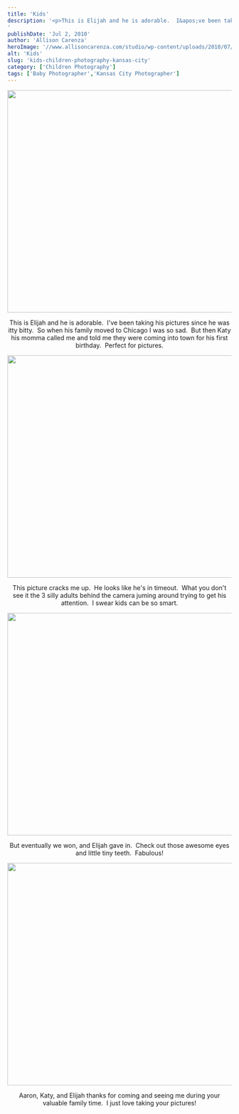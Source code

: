 ```yaml
---
title: 'Kids'
description: '<p>This is Elijah and he is adorable.  I&apos;ve been taking his pictures since he was itty bitty.  So when his [&hellip;]</p>
'
publishDate: 'Jul 2, 2010'
author: 'Allison Carenza'
heroImage: '//www.allisoncarenza.com/studio/wp-content/uploads/2010/07/zimm1.jpg'
alt: 'Kids'
slug: 'kids-children-photography-kansas-city'
category: ['Children Photography']
tags: ['Baby Photographer','Kansas City Photographer']
---
```


<p><a rel="attachment wp-att-1040" href="http://www.allisoncarenza.com/archives/1039/zimm1"><img class="aligncenter size-full wp-image-1040" title="zimm1" src="http://www.allisoncarenza.com/studio/wp-content/uploads/2010/07/zimm1.jpg" alt="" width="750" height="500" srcset="/media/zimm1.jpg 750w, /media/zimm1-300x200.jpg 300w" sizes="(max-width: 750px) 100vw, 750px" /></a></p>
<p style="text-align: center;">This is Elijah and he is adorable.  I&apos;ve been taking his pictures since he was itty bitty.  So when his family moved to Chicago I was so sad.  But then Katy his momma called me and told me they were coming into town for his first birthday.  Perfect for pictures.</p>
<p><a rel="attachment wp-att-1041" href="http://www.allisoncarenza.com/archives/1039/zimm2"><img class="aligncenter size-full wp-image-1041" title="zimm2" src="http://www.allisoncarenza.com/studio/wp-content/uploads/2010/07/zimm2.jpg" alt="" width="750" height="500" srcset="/media/zimm2.jpg 750w, /media/zimm2-300x200.jpg 300w" sizes="(max-width: 750px) 100vw, 750px" /></a></p>
<p style="text-align: center;">This picture cracks me up.  He looks like he&apos;s in timeout.  What you don&apos;t see it the 3 silly adults behind the camera juming around trying to get his attention.  I swear kids can be so smart.</p>
<p><a rel="attachment wp-att-1043" href="http://www.allisoncarenza.com/archives/1039/zimm4"><img class="aligncenter size-full wp-image-1043" title="zimm4" src="http://www.allisoncarenza.com/studio/wp-content/uploads/2010/07/zimm4.jpg" alt="" width="750" height="500" srcset="/media/zimm4.jpg 750w, /media/zimm4-300x200.jpg 300w" sizes="(max-width: 750px) 100vw, 750px" /></a></p>
<p style="text-align: center;">But eventually we won, and Elijah gave in.  Check out those awesome eyes and little tiny teeth.  Fabulous!</p>
<p><a rel="attachment wp-att-1044" href="http://www.allisoncarenza.com/archives/1039/zimm5"><img class="aligncenter size-full wp-image-1044" title="zimm5" src="http://www.allisoncarenza.com/studio/wp-content/uploads/2010/07/zimm5.jpg" alt="" width="751" height="500" srcset="/media/zimm5.jpg 751w, /media/zimm5-300x200.jpg 300w" sizes="(max-width: 751px) 100vw, 751px" /></a></p>
<p style="text-align: center;">Aaron, Katy, and Elijah thanks for coming and seeing me during your valuable family time.  I just love taking your pictures!</p>
